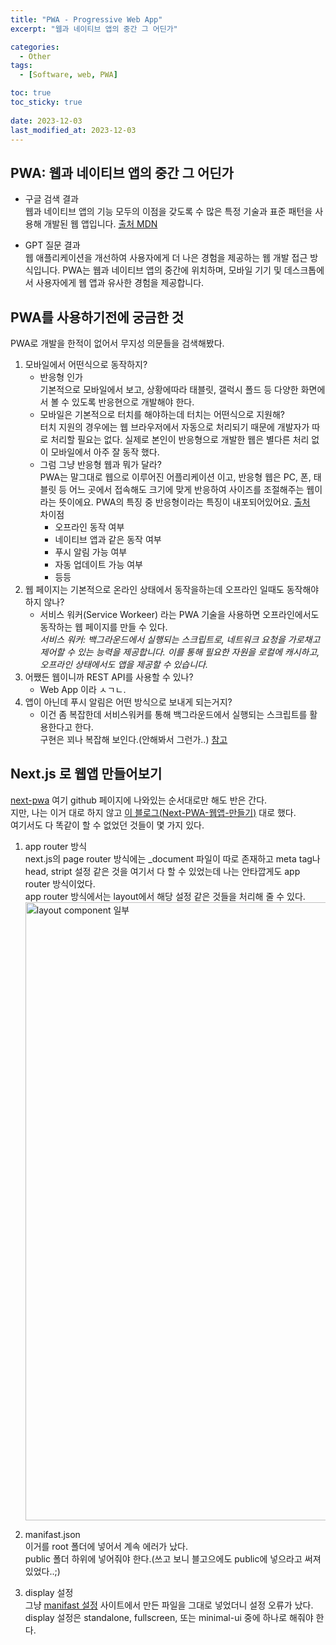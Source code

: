 ```yaml
---
title: "PWA - Progressive Web App"
excerpt: "웹과 네이티브 앱의 중간 그 어딘가"

categories:
  - Other
tags:
  - [Software, web, PWA]

toc: true
toc_sticky: true
 
date: 2023-12-03
last_modified_at: 2023-12-03
---
```


## PWA: 웹과 네이티브 앱의 중간 그 어딘가
- 구글 검색 결과    
  웹과 네이티브 앱의 기능 모두의 이점을 갖도록 수 많은 특정 기술과 표준 패턴을 사용해 개발된 웹 앱입니다. [출처 MDN](https://developer.mozilla.org/ko/docs/Web/Progressive_web_apps/Tutorials/js13kGames)

- GPT 질문 결과    
  웹 애플리케이션을 개선하여 사용자에게 더 나은 경험을 제공하는 웹 개발 접근 방식입니다. PWA는 웹과 네이티브 앱의 중간에 위치하며, 모바일 기기 및 데스크톱에서 사용자에게 웹 앱과 유사한 경험을 제공합니다.

## PWA를 사용하기전에 궁금한 것
PWA로 개발을 한적이 없어서 무지성 의문들을 검색해봤다.
1. 모바일에서 어떤식으로 동작하지?
    - 반응형 인가    
      기본적으로 모바일에서 보고, 상황에따라 태블릿, 갤럭시 폴드 등 다양한 화면에서 볼 수 있도록 반응현으로 개발해야 한다.
    - 모바일은 기본적으로 터치를 해야하는데 터치는 어떤식으로 지원해?    
      터치 지원의 경우에는 웹 브라우저에서 자동으로 처리되기 때문에 개발자가 따로 처리할 필요는 없다. 실제로 본인이 반응형으로 개발한 웹은 별다른 처리 없이 모바일에서 아주 잘 동작 했다.
    - 그럼 그냥 반응형 웹과 뭐가 달라?    
      PWA는 말그대로 웹으로 이루어진 어플리케이션 이고, 반응형 웹은 PC, 폰, 태블릿 등 어느 곳에서 접속해도 크기에 맞게 반응하여 사이즈를 조절해주는 웹이라는 뜻이에요. PWA의 특징 중 반응형이라는 특징이 내포되어있어요. [출처](https://www.codeit.kr/community/questions/UXVlc3Rpb246NjA4ZmQzYjRiZjI3Yjg2MzlmMTdlYzk5)    
      차이점    
        - 오프라인 동작 여부
        - 네이티브 앱과 같은 동작 여부
        - 푸시 알림 가능 여부
        - 자동 업데이트 가능 여부
        - 등등
1. 웹 페이지는 기본적으로 온라인 상태에서 동작을하는데 오프라인 일때도 동작해야하지 않나?
    - 서비스 워커(Service Workeer) 라는 PWA 기술을 사용하면 오프라인에서도 동작하는 웹 페이지를 만들 수 있다.     
    *서비스 워커: 백그라운드에서 실행되는 스크립트로, 네트워크 요청을 가로채고 제어할 수 있는 능력을 제공합니다. 이를 통해 필요한 자원을 로컬에 캐시하고, 오프라인 상태에서도 앱을 제공할 수 있습니다.*
1. 어쨌든 웹이니까 REST API를 사용할 수 있나?
    - Web App 이라 ㅅㄱㄴ.
1. 앱이 아닌데 푸시 알림은 어떤 방식으로 보내게 되는거지?
    - 이건 좀 복잡한데 서비스워커를 통해 백그라운드에서 실행되는 스크립트를 활용한다고 한다.    
    구현은 꾀나 복잡해 보인다.(안해봐서 그런가..) [참고](https://developer.mozilla.org/ko/docs/Web/Progressive_web_apps/Tutorials/js13kGames/Re-engageable_Notifications_Push)

## Next.js 로 웹앱 만들어보기
[next-pwa](https://github.com/shadowwalker/next-pwa) 여기 github 페이지에 나와있는 순서대로만 해도 반은 간다.    
지만, 나는 이거 대로 하지 않고 [이 블로그(Next-PWA-웹앱-만들기)](https://velog.io/@ghenmaru/Next-PWA-%EC%9B%B9%EC%95%B1-%EB%A7%8C%EB%93%A4%EA%B8%B0) 대로 했다.    
여기서도 다 똑같이 할 수 없었던 것들이 몇 가지 있다.    
1. app router 방식    
    next.js의 page router 방식에는 _document 파일이 따로 존재하고 meta tag나 head, stript 설정 같은 것을 여기서 다 할 수 있었는데 나는 안타깝게도 app router 방식이었다.    
    app router 방식에서는 layout에서 해당 설정 같은 것들을 처리해 줄 수 있다.    
    <img width="989" alt="layout component 일부" src="https://github.com/sunmerrr/sunmerrr.github.io/assets/65106740/08473508-ab92-42b9-bb99-cfc8e57ca4a5">

2. manifast.json   
    이거를 root 폴더에 넣어서 계속 에러가 났다.    
    public 폴더 하위에 넣어줘야 한다.(쓰고 보니 블고으에도 public에 넣으라고 써져있었다..;)    

3. display 설정    
    그냥 [manifast 설정](https://www.simicart.com/manifest-generator.html/) 사이트에서 만든 파일을 그대로 넣었더니 설정 오류가 났다.    
    display 설정은 standalone, fullscreen, 또는 minimal-ui 중에 하나로 해줘야 한다.